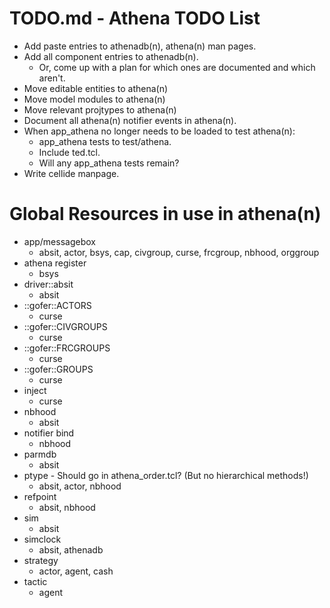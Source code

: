 # TODO.md - Athena TODO List

- Add paste entries to athenadb(n), athena(n) man pages.
- Add all component entries to athenadb(n).
  - Or, come up with a plan for which ones are documented and which aren't.
- Move editable entities to athena(n)
- Move model modules to athena(n)
- Move relevant projtypes to athena(n)
- Document all athena(n) notifier events in athena(n).
- When app_athena no longer needs to be loaded to test athena(n):
  - app_athena tests to test/athena.
  - Include ted.tcl.
  - Will any app_athena tests remain?
- Write cellide manpage.

# Global Resources in use in athena(n)

- app/messagebox
  - absit, actor, bsys, cap, civgroup, curse, frcgroup, nbhood, orggroup
- athena register
  - bsys
- driver::absit
  - absit
- ::gofer::ACTORS
  - curse
- ::gofer::CIVGROUPS
  - curse
- ::gofer::FRCGROUPS
  - curse
- ::gofer::GROUPS
  - curse
- inject
  - curse
- nbhood
  - absit
- notifier bind
  - nbhood
- parmdb
  - absit
- ptype - Should go in athena_order.tcl? (But no hierarchical methods!)
  - absit, actor, nbhood
- refpoint
  - absit, nbhood
- sim
  - absit
- simclock
  - absit, athenadb
- strategy
  - actor, agent, cash
- tactic
  - agent


